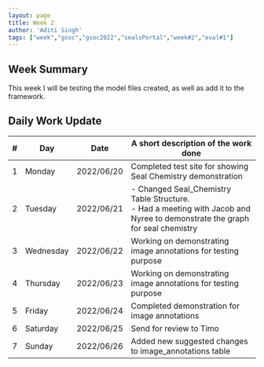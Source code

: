 ```yaml
---
layout: page
title: Week 2
author: 'Aditi Singh'
tags: ["week","gsoc","gsoc2022","sealsPortal","week#2","eval#1"]
---
```


## Week Summary

This week I will be testing the model files created, as well as add it to the framework.

## Daily Work Update

|\#|Day|Date|A short description of the work done|  
|---	|---	|---	|---	|  
|1   	| Monday 	|   2022/06/20	| Completed test site for showing Seal Chemistry demonstration |  
|2   	| Tuesday  	|   2022/06/21	| - Changed Seal_Chemistry Table Structure.<br> - Had a meeting with Jacob and Nyree to demonstrate the graph for seal chemistry	|  
|3   	| Wednesday |  2022/06/22 	| Working on demonstrating image annotations for testing purpose |  
|4   	| Thursday  |   2022/06/23	| Working on demonstrating image annotations for testing purpose|  
|5   	| Friday  	|   2022/06/24	| Completed demonstration for image annotations |  
|6   	| Saturday  |  2022/06/25	| Send for review to Timo |  
|7   	| Sunday  	|   2022/06/26	| Added new suggested changes to image_annotations table  |  
